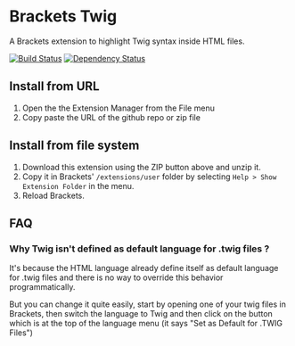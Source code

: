 # Brackets Twig

A Brackets extension to highlight Twig syntax inside HTML files.

[![Build Status](https://travis-ci.org/Athorcis/brackets-twig.svg?branch=master)](https://travis-ci.org/Athorcis/brackets-twig)
[![Dependency Status](https://dependencyci.com/github/Athorcis/brackets-twig/badge)](https://dependencyci.com/github/Athorcis/brackets-twig)

## Install from URL

1. Open the the Extension Manager from the File menu
2. Copy paste the URL of the github repo or zip file


## Install from file system

1. Download this extension using the ZIP button above and unzip it.
2. Copy it in Brackets' `/extensions/user` folder by selecting `Help > Show Extension Folder` in the menu.
3. Reload Brackets.

## FAQ
### Why Twig isn't defined as default language for .twig files ?
It's because the HTML language already define itself as default language for .twig files and there is no way to override this behavior programmatically.

But you can change it quite easily, start by opening one of your twig files in Brackets, then switch the language to Twig and then click on the button which is at the top of the language menu (it says "Set as Default for .TWIG Files")
